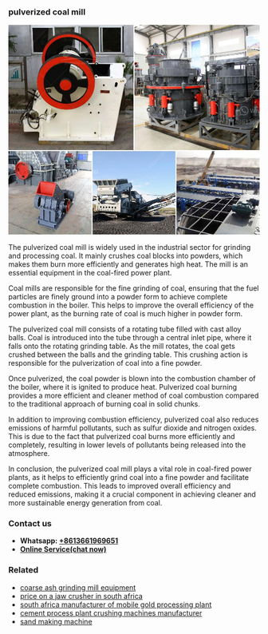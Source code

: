 <h3>pulverized coal mill</h3><img src='1702950343.jpg' alt=''><p>The pulverized coal mill is widely used in the industrial sector for grinding and processing coal. It mainly crushes coal blocks into powders, which makes them burn more efficiently and generates high heat. The mill is an essential equipment in the coal-fired power plant.</p><p>Coal mills are responsible for the fine grinding of coal, ensuring that the fuel particles are finely ground into a powder form to achieve complete combustion in the boiler. This helps to improve the overall efficiency of the power plant, as the burning rate of coal is much higher in powder form.</p><p>The pulverized coal mill consists of a rotating tube filled with cast alloy balls. Coal is introduced into the tube through a central inlet pipe, where it falls onto the rotating grinding table. As the mill rotates, the coal gets crushed between the balls and the grinding table. This crushing action is responsible for the pulverization of coal into a fine powder.</p><p>Once pulverized, the coal powder is blown into the combustion chamber of the boiler, where it is ignited to produce heat. Pulverized coal burning provides a more efficient and cleaner method of coal combustion compared to the traditional approach of burning coal in solid chunks.</p><p>In addition to improving combustion efficiency, pulverized coal also reduces emissions of harmful pollutants, such as sulfur dioxide and nitrogen oxides. This is due to the fact that pulverized coal burns more efficiently and completely, resulting in lower levels of pollutants being released into the atmosphere.</p><p>In conclusion, the pulverized coal mill plays a vital role in coal-fired power plants, as it helps to efficiently grind coal into a fine powder and facilitate complete combustion. This leads to improved overall efficiency and reduced emissions, making it a crucial component in achieving cleaner and more sustainable energy generation from coal.</p><h3>Contact us</h3><ul><li><strong>Whatsapp:&nbsp;<a href="https://wa.me/8613661969651">+8613661969651</a></strong></li><li><a href="https://swt.shibang-china.com/?git&amp;zhl&amp;pulverized coal mill"><strong>Online Service(chat now)</strong></a></li></ul><h3>Related</h3><ul><li><a href='coarse ash grinding mill equipment.md'>coarse ash grinding mill equipment</a></li><li><a href='price on a jaw crusher in south africa.md'>price on a jaw crusher in south africa</a></li><li><a href='south africa manufacturer of mobile gold processing plant.md'>south africa manufacturer of mobile gold processing plant</a></li><li><a href='cement process plant crushing machines manufacturer.md'>cement process plant crushing machines manufacturer</a></li><li><a href='sand making machine.md'>sand making machine</a></li></ul>